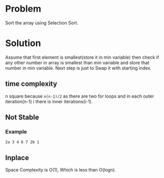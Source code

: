 # Problem

Sort the array using Selection Sort.

# Solution

Assume that first element is smallest(store it in min variable) then check if any other number in array is smallest than min variable and store that number in min variable. Next step is just to Swap it with starting index.

## time complexity

n square because `n(n-1)/2` as there are two for loops and in each outer iteration(n-1) i there is inner iterations(i-1).

## Not Stable

### Example

`2a 3 4 6 7 2b 1`

## Inplace

Space Complexity is O(1), Which is less than O(logn).
